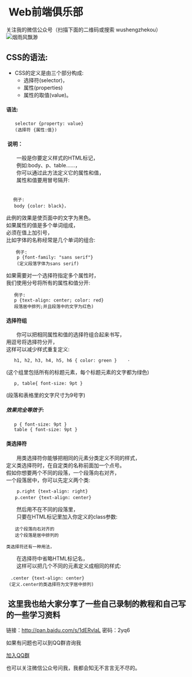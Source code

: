 #  Web前端俱乐部
关注我的微信公众号（扫描下面的二维码或搜索 wushengzhekou）  
![烟雨风飘渺](http://www.1990tu.com/i/20170616142631qqx.jpeg)

##   CSS的语法:  
*   CSS的定义是由三个部分构成:  
    *  选择符(selector)，  
    *  属性(properties)  
    *  属性的取值(value)。  
####  语法:  
```
　　selector {property: value}   
　　(选择符 {属性:值})
```
####  说明：
　　一般是你要定义样式的HTML标记，  
　　例如:body、p、table……，  
　　你可以通过此方法定义它的属性和值，  
　　属性和值要用冒号隔开:  
　　
```
 　例子:
   body {color: black}， 
```

   此例的效果是使页面中的文字为黑色。   
   如果属性的值是多个单词组成，  
   必须在值上加引号，  
   比如字体的名称经常是几个单词的组合:     
```
　  例子:  
    p {font-family: "sans serif"}  
    (定义段落字体为sans serif)
```

   如果需要对一个选择符指定多个属性时，    
   我们使用分号将所有的属性和值分开:   

```
   例子:  
   p {text-align: center; color: red}  
   段落居中排列;并且段落中的文字为红色)  
 ```
####  选择符组
　　你可以把相同属性和值的选择符组合起来书写，   
    用逗号将选择符分开，   
    这样可以减少样式重复定义:   
```
   h1, h2, h3, h4, h5, h6 { color: green }    ·
```

   (这个组里包括所有的标题元素，每个标题元素的文字都为绿色)  
```
   p, table{ font-size: 9pt }  
 ```

   (段落和表格里的文字尺寸为9号字)     
#####  效果完全等效于:  

```
   p { font-size: 9pt }
   table { font-size: 9pt }
```
####  类选择符   

　　用类选择符你能够把相同的元素分类定义不同的样式，   
    定义类选择符时，在自定类的名称前面加一个点号。    
    假如你想要两个不同的段落，一个段落向右对齐，     
    一个段落居中，你可以先定义两个类:   
    
```
    p.right {text-align: right}
　　p.center {text-align: center}
```  

　　然后用不在不同的段落里，  
　　只要在HTML标记里加入你定义的class参数:   
```
　　这个段落向右对齐的
　　这个段落是居中排列的
```    
    类选择符还有一种用法，  
　　在选择符中省略HTML标记名，  
　　这样可以把几个不同的元素定义成相同的样式:  
```
　.center {text-align: center} 
 (定义.center的类选择符为文字居中排列)
```
##  这里我也给大家分享了一些自己录制的教程和自己写的一些学习资料  
链接：http://pan.baidu.com/s/1dERvlaL 密码：2yq6  

如果有问题也可以到QQ群咨询我  

[加入QQ群](http://shang.qq.com/wpa/qunwpa?idkey=7778213778b4e241a0f361e0339e91195c30ea9bff36fa9e040be091b0f3ecd0)

也可以关注微信公众号问我，我都会知无不言言无不尽的。  


